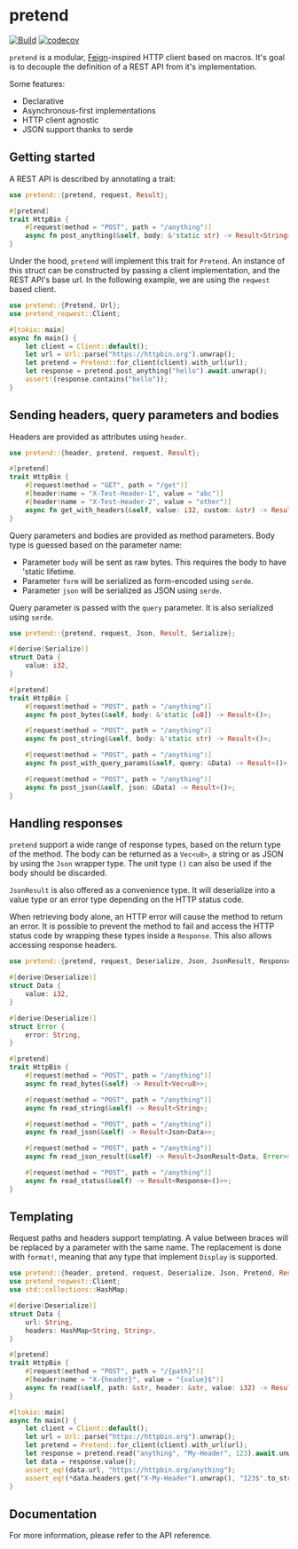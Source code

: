 # pretend

[![Build](https://github.com/SfietKonstantin/pretend/workflows/ci/badge.svg)](https://github.com/SfietKonstantin/pretend/actions)
[![codecov](https://codecov.io/gh/SfietKonstantin/pretend/branch/main/graph/badge.svg)](https://codecov.io/gh/SfietKonstantin/pretend)

`pretend` is a modular, [Feign]-inspired HTTP client based on macros. It's goal is to decouple
the definition of a REST API from it's implementation.


Some features:
- Declarative
- Asynchronous-first implementations
- HTTP client agnostic
- JSON support thanks to serde

[Feign]: https://github.com/OpenFeign/feign

## Getting started

A REST API is described by annotating a trait:

```rust
use pretend::{pretend, request, Result};

#[pretend]
trait HttpBin {
    #[request(method = "POST", path = "/anything")]
    async fn post_anything(&self, body: &'static str) -> Result<String>;
}
```

Under the hood, `pretend` will implement this trait for `Pretend`. An instance of this
struct can be constructed by passing a client implementation, and the REST API's base url. In
the following example, we are using the `reqwest` based client.

```rust
use pretend::{Pretend, Url};
use pretend_reqwest::Client;

#[tokio::main]
async fn main() {
    let client = Client::default();
    let url = Url::parse("https://httpbin.org").unwrap();
    let pretend = Pretend::for_client(client).with_url(url);
    let response = pretend.post_anything("hello").await.unwrap();
    assert!(response.contains("hello"));
}
```

## Sending headers, query parameters and bodies

Headers are provided as attributes using `header`.

```rust
use pretend::{header, pretend, request, Result};

#[pretend]
trait HttpBin {
    #[request(method = "GET", path = "/get")]
    #[header(name = "X-Test-Header-1", value = "abc")]
    #[header(name = "X-Test-Header-2", value = "other")]
    async fn get_with_headers(&self, value: i32, custom: &str) -> Result<()>;
}
```

Query parameters and bodies are provided as method parameters. Body type is guessed based on
the parameter name:

- Parameter `body` will be sent as raw bytes. This requires the body to have 'static lifetime.
- Parameter `form` will be serialized as form-encoded using `serde`.
- Parameter `json` will be serialized as JSON using `serde`.

Query parameter is passed with the `query` parameter. It is also serialized using `serde`.

```rust
use pretend::{pretend, request, Json, Result, Serialize};

#[derive(Serialize)]
struct Data {
    value: i32,
}

#[pretend]
trait HttpBin {
    #[request(method = "POST", path = "/anything")]
    async fn post_bytes(&self, body: &'static [u8]) -> Result<()>;

    #[request(method = "POST", path = "/anything")]
    async fn post_string(&self, body: &'static str) -> Result<()>;

    #[request(method = "POST", path = "/anything")]
    async fn post_with_query_params(&self, query: &Data) -> Result<()>;

    #[request(method = "POST", path = "/anything")]
    async fn post_json(&self, json: &Data) -> Result<()>;
}
```

## Handling responses

`pretend` support a wide range of response types, based on the return type of the method.
The body can be returned as a `Vec<u8>`, a string or as JSON by using the `Json` wrapper
type. The unit type `()` can also be used if the body should be discarded.

`JsonResult` is also offered as a convenience type. It will deserialize into a value type
or an error type depending on the HTTP status code.

When retrieving body alone, an HTTP error will cause the method to return an error. It is
possible to prevent the method to fail and access the HTTP status code by wrapping these
types inside a `Response`. This also allows accessing response headers.

```rust
use pretend::{pretend, request, Deserialize, Json, JsonResult, Response, Result};

#[derive(Deserialize)]
struct Data {
    value: i32,
}

#[derive(Deserialize)]
struct Error {
    error: String,
}

#[pretend]
trait HttpBin {
    #[request(method = "POST", path = "/anything")]
    async fn read_bytes(&self) -> Result<Vec<u8>>;

    #[request(method = "POST", path = "/anything")]
    async fn read_string(&self) -> Result<String>;

    #[request(method = "POST", path = "/anything")]
    async fn read_json(&self) -> Result<Json<Data>>;

    #[request(method = "POST", path = "/anything")]
    async fn read_json_result(&self) -> Result<JsonResult<Data, Error>>;

    #[request(method = "POST", path = "/anything")]
    async fn read_status(&self) -> Result<Response<()>>;
}
```

## Templating

Request paths and headers support templating. A value between braces will be replaced by
a parameter with the same name. The replacement is done with `format!`, meaning that
any type that implement `Display` is supported.

```rust
use pretend::{header, pretend, request, Deserialize, Json, Pretend, Result};
use pretend_reqwest::Client;
use std::collections::HashMap;

#[derive(Deserialize)]
struct Data {
    url: String,
    headers: HashMap<String, String>,
}

#[pretend]
trait HttpBin {
    #[request(method = "POST", path = "/{path}")]
    #[header(name = "X-{header}", value = "{value}$")]
    async fn read(&self, path: &str, header: &str, value: i32) -> Result<Json<Data>>;
}

#[tokio::main]
async fn main() {
    let client = Client::default();
    let url = Url::parse("https://httpbin.org").unwrap();
    let pretend = Pretend::for_client(client).with_url(url);
    let response = pretend.read("anything", "My-Header", 123).await.unwrap();
    let data = response.value();
    assert_eq!(data.url, "https://httpbin.org/anything");
    assert_eq!(*data.headers.get("X-My-Header").unwrap(), "123$".to_string());
}
```

## Documentation

For more information, please refer to the API reference.